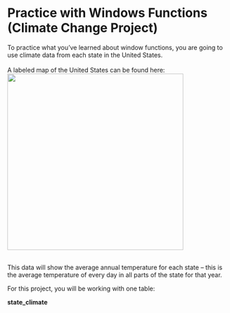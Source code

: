 <h1>Practice with Windows Functions (Climate Change Project)</h1>

To practice what you’ve learned about window functions, you are going to use climate data from each state in the United States.
<br><br>A labeled map of the United States can be found here: <img src="usmap.JPG" alt ="" height="400" width="400">

<br>
This data will show the average annual temperature for each state – this is the average temperature of every day in all parts of the state for that year.
<br>

For this project, you will be working with one table:

<strong>state_climate</strong>
